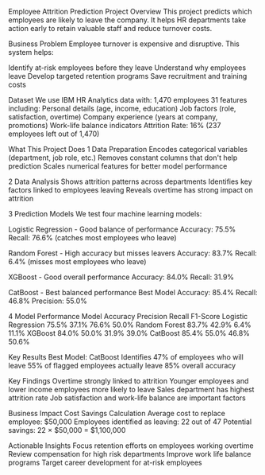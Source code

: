Employee Attrition Prediction
Project Overview
This project predicts which employees are likely to leave the company. It helps HR departments take action early to retain valuable staff and reduce turnover costs.

Business Problem
Employee turnover is expensive and disruptive. This system helps:

Identify at-risk employees before they leave
Understand why employees leave
Develop targeted retention programs
Save recruitment and training costs

Dataset
We use IBM HR Analytics data with:
1,470 employees
31 features including:
Personal details (age, income, education)
Job factors (role, satisfaction, overtime)
Company experience (years at company, promotions)
Work-life balance indicators
Attrition Rate: 16% (237 employees left out of 1,470)

What This Project Does
1 Data Preparation
Encodes categorical variables (department, job role, etc.)
Removes constant columns that don't help prediction
Scales numerical features for better model performance

2 Data Analysis
Shows attrition patterns across departments
Identifies key factors linked to employees leaving
Reveals overtime has strong impact on attrition

3 Prediction Models
We test four machine learning models:

Logistic Regression - Good balance of performance
Accuracy: 75.5%
Recall: 76.6% (catches most employees who leave)

Random Forest - High accuracy but misses leavers
Accuracy: 83.7%
Recall: 6.4% (misses most employees who leave)

XGBoost - Good overall performance
Accuracy: 84.0%
Recall: 31.9%

CatBoost - Best balanced performance Best Model
Accuracy: 85.4%
Recall: 46.8%
Precision: 55.0%

4 Model Performance
Model	Accuracy	Precision	Recall	F1-Score
Logistic Regression	75.5%	37.1%	76.6%	50.0%
Random Forest	83.7%	42.9%	6.4%	11.1%
XGBoost	84.0%	50.0%	31.9%	39.0%
CatBoost	85.4%	55.0%	46.8%	50.6%

Key Results
Best Model: CatBoost
Identifies 47% of employees who will leave
55% of flagged employees actually leave
85% overall accuracy

Key Findings
Overtime strongly linked to attrition
Younger employees and lower income employees more likely to leave
Sales department has highest attrition rate
Job satisfaction and work-life balance are important factors

Business Impact
Cost Savings Calculation
Average cost to replace employee: $50,000
Employees identified as leaving: 22 out of 47
Potential savings: 22 × $50,000 = $1,100,000

Actionable Insights
Focus retention efforts on employees working overtime
Review compensation for high risk departments
Improve work life balance programs
Target career development for at-risk employees
